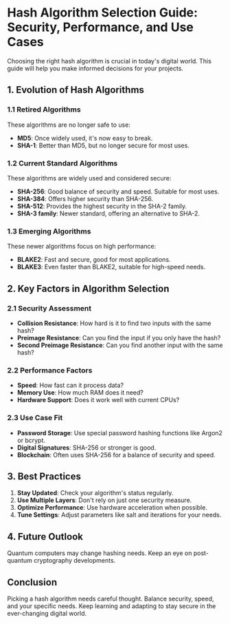 # Hash Algorithm Selection Guide: Security, Performance, and Use Cases

Choosing the right hash algorithm is crucial in today's digital world. This guide will help you make informed decisions for your projects.

## 1. Evolution of Hash Algorithms

### 1.1 Retired Algorithms

These algorithms are no longer safe to use:

- **MD5**: Once widely used, it's now easy to break.
- **SHA-1**: Better than MD5, but no longer secure for most uses.

### 1.2 Current Standard Algorithms

These algorithms are widely used and considered secure:

- **SHA-256**: Good balance of security and speed. Suitable for most uses.
- **SHA-384**: Offers higher security than SHA-256.
- **SHA-512**: Provides the highest security in the SHA-2 family.
- **SHA-3 family**: Newer standard, offering an alternative to SHA-2.

### 1.3 Emerging Algorithms

These newer algorithms focus on high performance:

- **BLAKE2**: Fast and secure, good for most applications.
- **BLAKE3**: Even faster than BLAKE2, suitable for high-speed needs.

## 2. Key Factors in Algorithm Selection

### 2.1 Security Assessment

- **Collision Resistance**: How hard is it to find two inputs with the same hash?
- **Preimage Resistance**: Can you find the input if you only have the hash?
- **Second Preimage Resistance**: Can you find another input with the same hash?

### 2.2 Performance Factors

- **Speed**: How fast can it process data?
- **Memory Use**: How much RAM does it need?
- **Hardware Support**: Does it work well with current CPUs?

### 2.3 Use Case Fit

- **Password Storage**: Use special password hashing functions like Argon2 or bcrypt.
- **Digital Signatures**: SHA-256 or stronger is good.
- **Blockchain**: Often uses SHA-256 for a balance of security and speed.

## 3. Best Practices

1. **Stay Updated**: Check your algorithm's status regularly.
2. **Use Multiple Layers**: Don't rely on just one security measure.
3. **Optimize Performance**: Use hardware acceleration when possible.
4. **Tune Settings**: Adjust parameters like salt and iterations for your needs.

## 4. Future Outlook

Quantum computers may change hashing needs. Keep an eye on post-quantum cryptography developments.

## Conclusion

Picking a hash algorithm needs careful thought. Balance security, speed, and your specific needs. Keep learning and adapting to stay secure in the ever-changing digital world.
